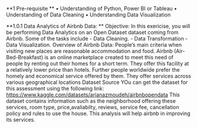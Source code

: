 **1 Pre-requisite
**
• Understanding of Python, Power BI or Tableau
• Understanding of Data Cleaning
• Understanding Data Visualization

**1.0.1 Data Analytics of Airbnb Data:
**
Objective: In this exericise, you will be performing Data Analytics on an Open Dataset dataset
coming from Airbnb. Some of the tasks include - Data Cleaning. - Data Transformation - Data
Visualization.
Overview of Airbnb Data: People’s main criteria when visiting new places are reasonable
accommodation and food. Airbnb (Air-Bed-Breakfast) is an online marketplace created to meet
this need of people by renting out their homes for a short term. They offer this facility at a relatively
lower price than hotels. Further people worldwide prefer the homely and economical service offered
by them. They offer services across various geographical locations
Dataset Source YOu can get the dataset for this assessment using the following link:
https://www.kaggle.com/datasets/arianazmoudeh/airbnbopendata
This dataset contains information such as the neighborhood offering these services, room type,
price,avaliabilty, reviews, service fee, cancellation policy and rules to use the house. This analysis
will help airbnb in improving its services.
